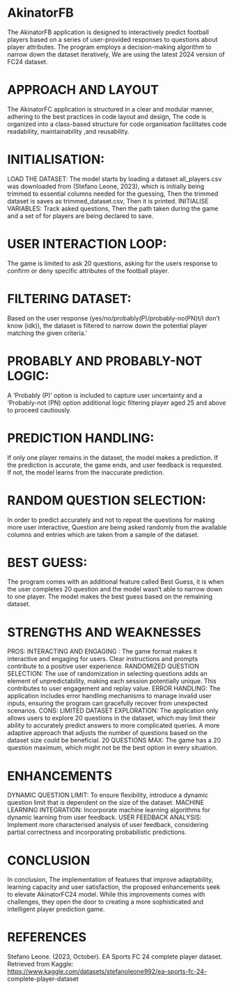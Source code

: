 # AkinatorFB
The AkinatorFB application is designed to interactively predict football players based on a series of user-provided responses to questions about player attributes. The program employs a decision-making algorithm to narrow down the dataset iteratively, We are using the latest 2024 version of FC24 dataset. 
# APPROACH AND LAYOUT
The AkinatorFC application is structured in a clear and modular manner, adhering to the best
practices in code layout and design, The code is organized into a class-based structure for
code organisation facilitates code readability, maintainability ,and reusability.
# INITIALISATION:
LOAD THE DATASET:
The model starts by loading a dataset all_players.csv was downloaded from (Stefano Leone,
2023), which is initially being trimmed to essential columns needed for the guessing, Then
the trimmed dataset is saves as trimmed_dataset.csv, Then it is printed.
INITIALISE VARIABLES:
Track asked questions, Then the path taken during the game and a set of for players are
being declared to save.
# USER INTERACTION LOOP:
The game is limited to ask 20 questions, asking for the users response to confirm or deny
specific attributes of the football player.
# FILTERING DATASET:
Based on the user response (yes/no/probably(P)/probably-no(PN)t/I don’t know (idk)), the
dataset is filtered to narrow down the potential player matching the given criteria.’
# PROBABLY AND PROBABLY-NOT LOGIC:
A ‘Probably (P)’ option is included to capture user uncertainty and a ‘Probably-not (PN)
option additional logic filtering player aged 25 and above to proceed cautiously.
# PREDICTION HANDLING:
If only one player remains in the dataset, the model makes a prediction. If the prediction is
accurate, the game ends, and user feedback is requested. If not, the model learns from the
inaccurate prediction.
# RANDOM QUESTION SELECTION:
In order to predict accurately and not to repeat the questions for making more user
interactive, Question are being asked randomly from the available columns and entries
which are taken from a sample of the dataset.
# BEST GUESS:
The program comes with an additional feature called Best Guess, it is when the user
completes 20 question and the model wasn’t able to narrow down to one player. The model
makes the best guess based on the remaining dataset.
# STRENGTHS AND WEAKNESSES
PROS:
INTERACTING AND ENGAGING : The game format makes it interactive and engaging for
users. Clear instructions and prompts contribute to a positive user experience.
RANDOMIZED QUESTION SELECTION: The use of randomization in selecting questions adds
an element of unpredictability, making each session potentially unique. This contributes to
user engagement and replay value.
ERROR HANDLING: The application includes error handling mechanisms to manage invalid
user inputs, ensuring the program can gracefully recover from unexpected scenarios.
CONS:
LIMITED DATASET EXPLORATION: The application only allows users to explore 20 questions
in the dataset, which may limit their ability to accurately predict answers to more
complicated queries. A more adaptive approach that adjusts the number of questions based
on the dataset size could be beneficial.
20 QUESTIONS MAX: The game has a 20 question maximum, which might not be the best
option in every situation.
# ENHANCEMENTS
DYNAMIC QUESTION LIMIT: To ensure flexibility, introduce a dynamic question limit that is
dependent on the size of the dataset.
MACHINE LEARNING INTEGRATION: Incorporate machine learning algorithms for dynamic
learning from user feedback.
USER FEEDBACK ANALYSIS: Implement more characterised analysis of user feedback,
considering partial correctness and incorporating probabilistic predictions.
# CONCLUSION
In conclusion, The implementation of features that improve adaptability, learning capacity
and user satisfaction, the proposed enhancements seek to elevate AkinatorFC24 model.
While this improvements comes with challenges, they open the door to creating a more
sophisticated and intelligent player prediction game.
# REFERENCES
Stefano Leone. (2023, October). EA Sports FC 24 complete player dataset. Retrieved from
Kaggle: https://www.kaggle.com/datasets/stefanoleone992/ea-sports-fc-24-
complete-player-dataset
